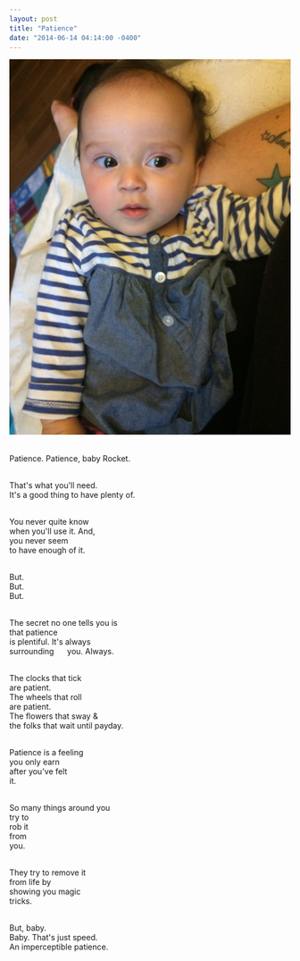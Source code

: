 ```yaml
---
layout: post
title: "Patience"
date: "2014-06-14 04:14:00 -0400"
---
```


![Baby Picture](/img/patience-rocket.jpg "Rocket May")

<br>Patience. Patience, baby Rocket.

<br>That's what you'll need.
<br>It's a good thing to have plenty of.

<br>You never quite know
<br>when you'll use it. And,
<br>you never seem
<br>to have enough of it.

<br>But.
<br>But.
<br>But.

<br>The secret no one tells you is
<br>that patience
<br>is plentiful. It's always
<br>surrounding      you. Always.

<br>The clocks that tick
<br>are patient.
<br>The wheels that roll
<br>are patient.
<br>The flowers that sway &
<br>the folks that wait until payday.

<br>Patience is a feeling
<br>you only earn
<br>after you've felt
<br>it.

<br>So many things around you
<br>try to
<br>rob it
<br>from
<br>you.

<br>They try to remove it
<br>from life by
<br>showing you magic
<br>tricks.

<br>But, baby.
<br>Baby. That's just speed.
<br>An imperceptible patience.

